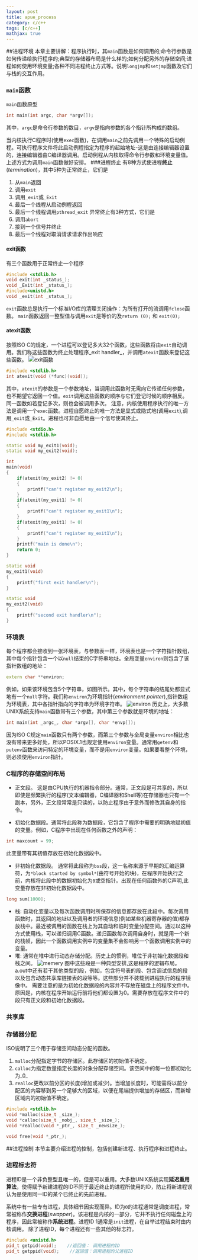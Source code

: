 ```yaml
---
layout: post
title: apue_process
category: c/c++
tags: [c/c++]
mathjax: true
---
```


##进程环境
本章主要讲解：程序执行时，其`main`函数是如何调用的;命令行参数是如何传递给执行程序的;典型的存储器布局是什么样的;如何分配另外的存储空间;进程如何使用环境变量;各种不同进程终止方式等。说明`longjmp`和`setjmp`函数及它们与栈的交互作用。
<!--more-->
### `main`函数
`main`函数原型
```cpp
int main(int argc, char *argv[]);
```
其中，`argc`是命令行参数的数目，`argv`是指向参数的各个指针所构成的数组。

当内核执行C程序时(使用`exec`函数)，在调用`main`之前先调用一个特殊的启动例程。可执行程序文件将此启动例程指定为程序的起始地址-这是由连接编辑器设置的，连接编辑器由C编译器调用。启动例程从内核取得命令行参数和环境变量值。上述方式为调用`main`函数做好安排。
###进程终止
有8种方式使进程**终止**(_termination_)，其中5种为正常终止，它们是
1. 从`main`返回
2. 调用`exit`
3. 调用`_exit`或`_Exit`
4. 最后一个线程从启动例程返回
5. 最后一个线程调用`pthread_exit`
异常终止有3种方式，它们是
6. 调用`abort`
7. 接到一个信号并终止
8. 最后一个线程对取消请求请求作出响应
#### exit函数
有三个函数用于正常终止一个程序
```cpp
#include <stdlib.h>
void exit(int _status_);
void _Exit(int _status_);
#include<unistd.h>
void _exit(int _status_);
```
`exit`函数总是执行一个标准I/O库的清理关闭操作：为所有打开的流调用`fclose`函数。
`main`函数返回一整型值与调用`exit`是等价的及`return (0);` 和 `exit(0);`
#### atexit函数
按照ISO C的规定，一个进程可以登记多大32个函数，这些函数将由`exit`自动调用。我们称这些函数为终止处理程序_exit handler_，并调用`atexit`函数来登记这些函数。
![exit函数]({{BASE_PATH}}/image/exit.png)
```cpp
#include <stdlib.h>
int atexit(void (*func)(void));
```
其中，`atexit`的参数是一个参数地址，当调用此函数时无需向它传递任何参数，也不期望它返回一个值。`exit`调用这些函数的顺序与它们登记时候的顺序相反。同一函数如若登记多次，则也会被调用多次。
注意，内核使用程序执行的唯一方法是调用一个`exec`函数。进程自愿终止的唯一方法是显式或隐式地(调用`exit`),调用`_exit`或`_Exit`。进程也可非自愿地由一个信号使其终止。
```cpp
#include <stdio.h>
#include <stdlib.h>

static void my_exit1(void);
static void my_exit2(void);

int
main(void)
{
    if(atexit(my_exit2) != 0)
    {
        printf("can't register my_exit2\n");
    }
    if(atexit(my_exit1) != 0)
    {
        printf("can't register my_exit1\n");
    }
    if(atexit(my_exit1) != 0)
    {
        printf("can't register my_exit1\n");
    }
    printf("main is done\n");
    return 0;
}

static void
my_exit1(void)
{
    printf("first exit handler\n");
}

static void
my_exit2(void)
{
    printf("second exit handler\n");
}

```
### 环境表
每个程序都会接收到一张环境表，与参数表一样，环境表也是一个字符指针数组，其中每个指针包含一个以`null`结束的C字符串地址。全局变量`environ`则包含了该指针数组的地址：
```cpp
extern char **environ;
```
例如，如果该环境包含5个字符串，如图所示。其中，每个字符串的结尾处都显式地有一个`null`字符。我们称`environ`为环境指针(*environment pointer*),指针数组为环境表，其中各指针指向的字符串为环境字符串。
![environ]({{BASE_PATH}}/image/environ.png)
历史上，大多数UNIX系统支持`main`函数带有三个参数，其中第三个参数就是环境的地址：
```cpp
int main(int _argc_, char *argv[], char *envp[]);
```
因为ISO C规定`main`函数只有两个参数，而第三个参数与全局变量`environ`相比也没有带来更多好处，所以POSIX.1也规定使用`environ`变量。通常用`getenv`和`putenv`函数来访问特定的环境变量，而不是用`environ`变量。如果要看整个环境，则必须使用`environ`指针。
### C程序的存储空间布局
* 正文段。 这是由CPU执行的机器指令部分。通常，正文段是可共享的，所以即使是频繁执行的程序(文本编辑器，C编译器和Shell等)在存储器也只有一个副本，另外，正文段常常是只读的，以防止程序由于意外而修改其自身的指令。

* 初始化数据段。通常将此段称为数据段，它包含了程序中需要的明确地赋初值的变量。例如，C程序中出现在任何函数之外的声明：
```cpp
int maxcount = 99;
```
此变量带有其初值存放在初始化数据段中。
* 非初始化数据段。 通常将此段称为`bss`段，这一名称来源于早期的汇编运算符，为`*block started by symbol*`(由符号开始的块)，在程序开始执行之前，内核将此段中的数据初始化为`0`或空指针。出现在任何函数外的C声明,此变量存放在非初始化数据段中。
```cpp
long sum[1000];
```
* 栈: 自动化变量以及每次函数调用时所保存的信息都存放在此段中。每次调用函数时，其返回的地址以及调用者的环境信息(例如某些机器寄存器的值)都存放栈中。最近被调用的函数在栈上为其自动和临时变量分配空间。通过以这种方式使用栈，可以递归调用C函数。递归函数每次调用自身时，就是用一个新的栈帧，因此一个函数调用实例中的变量集不会影响另一个函数调用实例中的变量。
* 堆: 通常在堆中进行动态存储分配。历史上的惯例，堆位于非初始化数据段和栈之间。
![memery]({{BASE_PATH}}/image/memery.png)
图中这些段是一种典型安排,这是程序的逻辑布局。
    a.out中还有若干其他类型的段，例如，包含符号表的段、包含调试信息的段以及包含动态共享库链接表的段等等。这些部分并不装载到进程执行的程序镜像中。
需要注意的是为初始化数据段的内容并不存放在磁盘上的程序文件中。原因是，内核在程序开始运行前将他们都设置为0。需要存放在程序文件中的段只有正文段和初始化数据段。
### 共享库
### 存储器分配
ISO说明了三个用于存储空间动态分配的函数。
1. `malloc`分配指定字节的存储区。此存储区的初始值不确定。
2. `calloc`为指定数量指定长度的对象分配存储空间。该空间中的每一位都初始化为_0_
3. `realloc`更改以前分区的长度(增加或减少)。当增加长度时，可能需将以前分配区的内容移到另一个足够大的区域，以便在尾端提供增加的存储区，而新增区域内的初始值不确定。
```cpp
#include <stdlib.h>
void *malloc(size_t _size_);
void *calloc(size_t _nobj_, size_t _size_);
void *realloc(void *_ptr_, size_t _newsize_);

void free(void *_ptr_);
```

##进程控制
本节主要介绍进程的控制，包括创建新进程、执行程序和进程终止。
### 进程标志符
进程ID是一个非负整型且唯一的，但是可以重用。大多数UNIX系统实现**延迟重用算法**，使得赋予新建进程的ID不同于最近终止的进程所使用的ID，防止将新进程误认为是使用同一ID的某个已终止的先前进程。

系统中有一些专有进程，具体细节因实现而异。ID为`0`的进程通常是调度进程，常常被称作**交换进程**(_swapper_)。该进程是内核的一部分，它并不执行任何磁盘上的程序，因此常被称作**系统进程**。进程ID 1通常是`init`进程，在自举过程结束时由内核调用。
除了进程ID，每个进程还有一些其他的标志符。
```cpp
#include <unistd.h>
pid_t getpid(void);    //返回值： 调用进程的ID
pid_t getppid(void);    //返回值：调用进程的父进程ID
```

